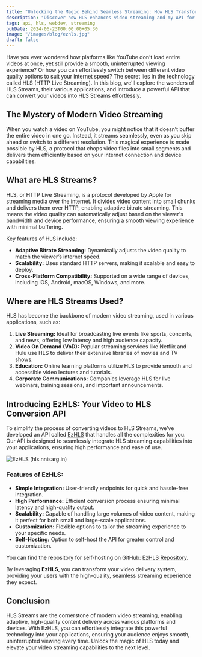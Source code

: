 ```yaml
---
title: "Unlocking the Magic Behind Seamless Streaming: How HLS Transforms Video Delivery"
description: "Discover how HLS enhances video streaming and my API for effortless video-to-HLS conversion."
tags: api, hls, webdev, streaming
pubDate: 2024-06-23T00:00:00+05:30
image: "/images/blog/ezhls.jpg"
draft: false
---
```


Have you ever wondered how platforms like YouTube don’t load entire videos at once, yet still provide a smooth, uninterrupted viewing experience? Or how you can effortlessly switch between different video quality options to suit your internet speed? The secret lies in the technology called HLS (HTTP Live Streaming). In this blog, we'll explore the wonders of HLS Streams, their various applications, and introduce a powerful API that can convert your videos into HLS Streams effortlessly.

## The Mystery of Modern Video Streaming

When you watch a video on YouTube, you might notice that it doesn’t buffer the entire video in one go. Instead, it streams seamlessly, even as you skip ahead or switch to a different resolution. This magical experience is made possible by HLS, a protocol that chops video files into small segments and delivers them efficiently based on your internet connection and device capabilities.

## What are HLS Streams?

HLS, or HTTP Live Streaming, is a protocol developed by Apple for streaming media over the internet. It divides video content into small chunks and delivers them over HTTP, enabling adaptive bitrate streaming. This means the video quality can automatically adjust based on the viewer's bandwidth and device performance, ensuring a smooth viewing experience with minimal buffering.

Key features of HLS include:

- **Adaptive Bitrate Streaming:** Dynamically adjusts the video quality to match the viewer’s internet speed.
- **Scalability:** Uses standard HTTP servers, making it scalable and easy to deploy.
- **Cross-Platform Compatibility:** Supported on a wide range of devices, including iOS, Android, macOS, Windows, and more.

## Where are HLS Streams Used?

HLS has become the backbone of modern video streaming, used in various applications, such as:

1. **Live Streaming:** Ideal for broadcasting live events like sports, concerts, and news, offering low latency and high audience capacity.
2. **Video On Demand (VoD):** Popular streaming services like Netflix and Hulu use HLS to deliver their extensive libraries of movies and TV shows.
3. **Education:** Online learning platforms utilize HLS to provide smooth and accessible video lectures and tutorials.
4. **Corporate Communications:** Companies leverage HLS for live webinars, training sessions, and important announcements.

## Introducing EzHLS: Your Video to HLS Conversion API

To simplify the process of converting videos to HLS Streams, we’ve developed an API called [EzHLS](https://hls.nnisarg.in) that handles all the complexities for you. Our API is designed to seamlessly integrate HLS streaming capabilities into your applications, ensuring high performance and ease of use.

![EzHLS (hls.nnisarg.in)](https://nnisarg.in/images/blog/ezhls.jpg)

### Features of EzHLS:

- **Simple Integration:** User-friendly endpoints for quick and hassle-free integration.
- **High Performance:** Efficient conversion process ensuring minimal latency and high-quality output.
- **Scalability:** Capable of handling large volumes of video content, making it perfect for both small and large-scale applications.
- **Customization:** Flexible options to tailor the streaming experience to your specific needs.
- **Self-Hosting:** Option to self-host the API for greater control and customization.

You can find the repository for self-hosting on GitHub: [EzHLS Repository](https://github.com/nnisarggada/ezhls).

By leveraging **EzHLS**, you can transform your video delivery system, providing your users with the high-quality, seamless streaming experience they expect.

## Conclusion

HLS Streams are the cornerstone of modern video streaming, enabling adaptive, high-quality content delivery across various platforms and devices. With EzHLS, you can effortlessly integrate this powerful technology into your applications, ensuring your audience enjoys smooth, uninterrupted viewing every time. Unlock the magic of HLS today and elevate your video streaming capabilities to the next level.
